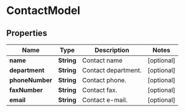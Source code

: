 
# ContactModel

## Properties
Name | Type | Description | Notes
------------ | ------------- | ------------- | -------------
**name** | **String** | Contact name |  [optional]
**department** | **String** | Contact department. |  [optional]
**phoneNumber** | **String** | Contact phone. |  [optional]
**faxNumber** | **String** | Contact fax. |  [optional]
**email** | **String** | Contact e-mail. |  [optional]



